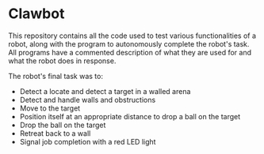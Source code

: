 # Clawbot
This repository contains all the code used to test various functionalities of a robot, along with the program to autonomously complete the robot's task. All programs have a commented description of what they are used for and what the robot does in response. 

The robot's final task was to:
- Detect a locate and detect a target in a walled arena
- Detect and handle walls and obstructions
- Move to the target
- Position itself at an appropriate distance to drop a ball on the target
- Drop the ball on the target
- Retreat back to a wall
- Signal job completion with a red LED light

